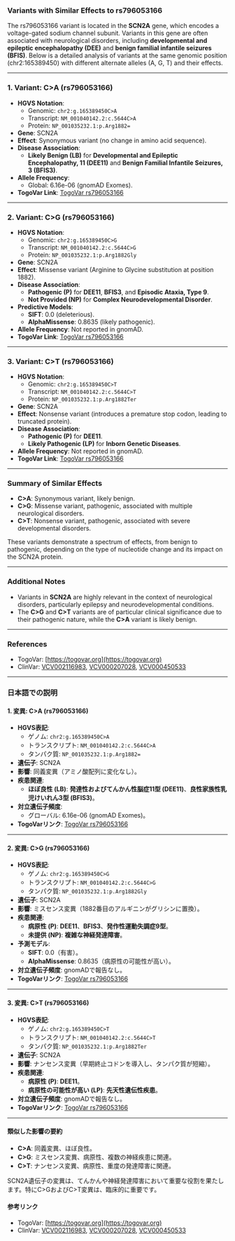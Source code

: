 ### Variants with Similar Effects to rs796053166

The rs796053166 variant is located in the **SCN2A** gene, which encodes a voltage-gated sodium channel subunit. Variants in this gene are often associated with neurological disorders, including **developmental and epileptic encephalopathy (DEE)** and **benign familial infantile seizures (BFIS)**. Below is a detailed analysis of variants at the same genomic position (chr2:165389450) with different alternate alleles (A, G, T) and their effects.

---

### 1. Variant: C>A (rs796053166)
- **HGVS Notation**: 
  - Genomic: `chr2:g.165389450C>A`
  - Transcript: `NM_001040142.2:c.5644C>A`
  - Protein: `NP_001035232.1:p.Arg1882=`
- **Gene**: SCN2A
- **Effect**: Synonymous variant (no change in amino acid sequence).
- **Disease Association**: 
  - **Likely Benign (LB)** for **Developmental and Epileptic Encephalopathy, 11 (DEE11)** and **Benign Familial Infantile Seizures, 3 (BFIS3)**.
- **Allele Frequency**: 
  - Global: 6.16e-06 (gnomAD Exomes).
- **TogoVar Link**: [TogoVar rs796053166](https://togovar.org/variant/2-165389450-C-A)

---

### 2. Variant: C>G (rs796053166)
- **HGVS Notation**: 
  - Genomic: `chr2:g.165389450C>G`
  - Transcript: `NM_001040142.2:c.5644C>G`
  - Protein: `NP_001035232.1:p.Arg1882Gly`
- **Gene**: SCN2A
- **Effect**: Missense variant (Arginine to Glycine substitution at position 1882).
- **Disease Association**: 
  - **Pathogenic (P)** for **DEE11**, **BFIS3**, and **Episodic Ataxia, Type 9**.
  - **Not Provided (NP)** for **Complex Neurodevelopmental Disorder**.
- **Predictive Models**:
  - **SIFT**: 0.0 (deleterious).
  - **AlphaMissense**: 0.8635 (likely pathogenic).
- **Allele Frequency**: Not reported in gnomAD.
- **TogoVar Link**: [TogoVar rs796053166](https://togovar.org/variant/2-165389450-C-G)

---

### 3. Variant: C>T (rs796053166)
- **HGVS Notation**: 
  - Genomic: `chr2:g.165389450C>T`
  - Transcript: `NM_001040142.2:c.5644C>T`
  - Protein: `NP_001035232.1:p.Arg1882Ter`
- **Gene**: SCN2A
- **Effect**: Nonsense variant (introduces a premature stop codon, leading to truncated protein).
- **Disease Association**: 
  - **Pathogenic (P)** for **DEE11**.
  - **Likely Pathogenic (LP)** for **Inborn Genetic Diseases**.
- **Allele Frequency**: Not reported in gnomAD.
- **TogoVar Link**: [TogoVar rs796053166](https://togovar.org/variant/2-165389450-C-T)

---

### Summary of Similar Effects
- **C>A**: Synonymous variant, likely benign.
- **C>G**: Missense variant, pathogenic, associated with multiple neurological disorders.
- **C>T**: Nonsense variant, pathogenic, associated with severe developmental disorders.

These variants demonstrate a spectrum of effects, from benign to pathogenic, depending on the type of nucleotide change and its impact on the SCN2A protein.

---

### Additional Notes
- Variants in **SCN2A** are highly relevant in the context of neurological disorders, particularly epilepsy and neurodevelopmental conditions.
- The **C>G** and **C>T** variants are of particular clinical significance due to their pathogenic nature, while the **C>A** variant is likely benign.

---

### References
- TogoVar: [https://togovar.org](https://togovar.org)
- ClinVar: [VCV002116983](https://www.ncbi.nlm.nih.gov/clinvar/variation/2116983), [VCV000207028](https://www.ncbi.nlm.nih.gov/clinvar/variation/207028), [VCV000450533](https://www.ncbi.nlm.nih.gov/clinvar/variation/450533)

---

### 日本語での説明

#### 1. 変異: C>A (rs796053166)
- **HGVS表記**: 
  - ゲノム: `chr2:g.165389450C>A`
  - トランスクリプト: `NM_001040142.2:c.5644C>A`
  - タンパク質: `NP_001035232.1:p.Arg1882=`
- **遺伝子**: SCN2A
- **影響**: 同義変異（アミノ酸配列に変化なし）。
- **疾患関連**: 
  - **ほぼ良性 (LB)**: **発達性およびてんかん性脳症11型 (DEE11)**、**良性家族性乳児けいれん3型 (BFIS3)**。
- **対立遺伝子頻度**: 
  - グローバル: 6.16e-06 (gnomAD Exomes)。
- **TogoVarリンク**: [TogoVar rs796053166](https://togovar.org/variant/2-165389450-C-A)

---

#### 2. 変異: C>G (rs796053166)
- **HGVS表記**: 
  - ゲノム: `chr2:g.165389450C>G`
  - トランスクリプト: `NM_001040142.2:c.5644C>G`
  - タンパク質: `NP_001035232.1:p.Arg1882Gly`
- **遺伝子**: SCN2A
- **影響**: ミスセンス変異（1882番目のアルギニンがグリシンに置換）。
- **疾患関連**: 
  - **病原性 (P)**: **DEE11**、**BFIS3**、**発作性運動失調症9型**。
  - **未提供 (NP)**: **複雑な神経発達障害**。
- **予測モデル**:
  - **SIFT**: 0.0（有害）。
  - **AlphaMissense**: 0.8635（病原性の可能性が高い）。
- **対立遺伝子頻度**: gnomADで報告なし。
- **TogoVarリンク**: [TogoVar rs796053166](https://togovar.org/variant/2-165389450-C-G)

---

#### 3. 変異: C>T (rs796053166)
- **HGVS表記**: 
  - ゲノム: `chr2:g.165389450C>T`
  - トランスクリプト: `NM_001040142.2:c.5644C>T`
  - タンパク質: `NP_001035232.1:p.Arg1882Ter`
- **遺伝子**: SCN2A
- **影響**: ナンセンス変異（早期終止コドンを導入し、タンパク質が短縮）。
- **疾患関連**: 
  - **病原性 (P)**: **DEE11**。
  - **病原性の可能性が高い (LP)**: **先天性遺伝性疾患**。
- **対立遺伝子頻度**: gnomADで報告なし。
- **TogoVarリンク**: [TogoVar rs796053166](https://togovar.org/variant/2-165389450-C-T)

---

#### 類似した影響の要約
- **C>A**: 同義変異、ほぼ良性。
- **C>G**: ミスセンス変異、病原性、複数の神経疾患に関連。
- **C>T**: ナンセンス変異、病原性、重度の発達障害に関連。

SCN2A遺伝子の変異は、てんかんや神経発達障害において重要な役割を果たします。特にC>GおよびC>T変異は、臨床的に重要です。

#### 参考リンク
- TogoVar: [https://togovar.org](https://togovar.org)
- ClinVar: [VCV002116983](https://www.ncbi.nlm.nih.gov/clinvar/variation/2116983), [VCV000207028](https://www.ncbi.nlm.nih.gov/clinvar/variation/207028), [VCV000450533](https://www.ncbi.nlm.nih.gov/clinvar/variation/450533)